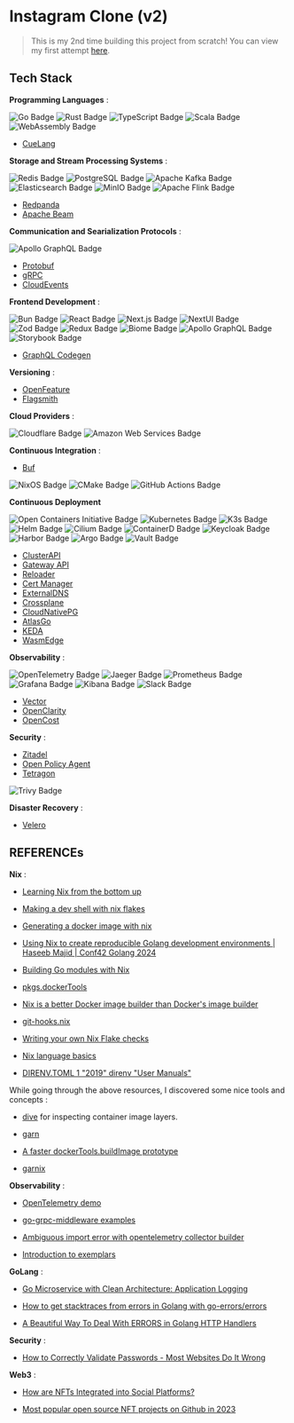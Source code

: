 # Instagram Clone (v2)

> This is my 2nd time building this project from scratch! You can view my first attempt [here](https://github.com/Archisman-Mridha/instagram-clone/tree/main).

## Tech Stack

**Programming Languages** :

![Go Badge](https://img.shields.io/badge/Go-00ADD8?logo=go&logoColor=fff&style=for-the-badge)
![Rust Badge](https://img.shields.io/badge/Rust-000?logo=rust&logoColor=fff&style=for-the-badge)
![TypeScript Badge](https://img.shields.io/badge/TypeScript-3178C6?logo=typescript&logoColor=fff&style=for-the-badge)
![Scala Badge](https://img.shields.io/badge/Scala-DC322F?logo=scala&logoColor=fff&style=for-the-badge)
![WebAssembly Badge](https://img.shields.io/badge/WebAssembly-654FF0?logo=webassembly&logoColor=fff&style=for-the-badge)

- [CueLang](https://cuelang.org)

**Storage and Stream Processing Systems** :

![Redis Badge](https://img.shields.io/badge/Redis-FF4438?logo=redis&logoColor=fff&style=for-the-badge)
![PostgreSQL Badge](https://img.shields.io/badge/PostgreSQL-4169E1?logo=postgresql&logoColor=fff&style=for-the-badge)
![Apache Kafka Badge](https://img.shields.io/badge/Apache%20Kafka-231F20?logo=apachekafka&logoColor=fff&style=for-the-badge)
![Elasticsearch Badge](https://img.shields.io/badge/Elasticsearch-005571?logo=elasticsearch&logoColor=fff&style=for-the-badge)
![MinIO Badge](https://img.shields.io/badge/MinIO-C72E49?logo=minio&logoColor=fff&style=for-the-badge)
![Apache Flink Badge](https://img.shields.io/badge/Apache%20Flink-E6526F?logo=apacheflink&logoColor=fff&style=for-the-badge)

- [Redpanda](https://www.redpanda.com)
- [Apache Beam](https://beam.apache.org)

**Communication and Searialization Protocols** :

![Apollo GraphQL Badge](https://img.shields.io/badge/Apollo%20GraphQL-311C87?logo=apollographql&logoColor=fff&style=for-the-badge)

- [Protobuf](https://protobuf.dev)
- [gRPC](https://grpc.io)
- [CloudEvents](https://cloudevents.io)

**Frontend Development** :

![Bun Badge](https://img.shields.io/badge/Bun-000?logo=bun&logoColor=fff&style=for-the-badge)
![React Badge](https://img.shields.io/badge/React-61DAFB?logo=react&logoColor=000&style=for-the-badge)
![Next.js Badge](https://img.shields.io/badge/Next.js-000?logo=nextdotjs&logoColor=fff&style=for-the-badge)
![NextUI Badge](https://img.shields.io/badge/NextUI-000?logo=nextui&logoColor=fff&style=for-the-badge)
![Zod Badge](https://img.shields.io/badge/Zod-3E67B1?logo=zod&logoColor=fff&style=for-the-badge)
![Redux Badge](https://img.shields.io/badge/Redux-764ABC?logo=redux&logoColor=fff&style=for-the-badge)
![Biome Badge](https://img.shields.io/badge/Biome-60A5FA?logo=biome&logoColor=fff&style=for-the-badge)
![Apollo GraphQL Badge](https://img.shields.io/badge/Apollo%20GraphQL-311C87?logo=apollographql&logoColor=fff&style=for-the-badge)
![Storybook Badge](https://img.shields.io/badge/Storybook-FF4785?logo=storybook&logoColor=fff&style=for-the-badge)

- [GraphQL Codegen](https://the-guild.dev/graphql/codegen)

**Versioning** :

- [OpenFeature](https://openfeature.dev)
- [Flagsmith](https://www.flagsmith.com)

**Cloud Providers** :

![Cloudflare Badge](https://img.shields.io/badge/Cloudflare-F38020?logo=cloudflare&logoColor=fff&style=for-the-badge)
![Amazon Web Services Badge](https://img.shields.io/badge/Amazon%20Web%20Services-232F3E?logo=amazonwebservices&logoColor=fff&style=for-the-badge)

**Continuous Integration** :

- [Buf](https://the-guild.dev/graphql/codegen)

![NixOS Badge](https://img.shields.io/badge/NixOS-5277C3?logo=nixos&logoColor=fff&style=for-the-badge)
![CMake Badge](https://img.shields.io/badge/CMake-064F8C?logo=cmake&logoColor=fff&style=for-the-badge)
![GitHub Actions Badge](https://img.shields.io/badge/GitHub%20Actions-2088FF?logo=githubactions&logoColor=fff&style=for-the-badge)

**Continuous Deployment**

![Open Containers Initiative Badge](https://img.shields.io/badge/Open%20Containers%20Initiative-262261?logo=opencontainersinitiative&logoColor=fff&style=for-the-badge)
![Kubernetes Badge](https://img.shields.io/badge/Kubernetes-326CE5?logo=kubernetes&logoColor=fff&style=for-the-badge)
![K3s Badge](https://img.shields.io/badge/K3s-FFC61C?logo=k3s&logoColor=000&style=for-the-badge)
![Helm Badge](https://img.shields.io/badge/Helm-0F1689?logo=helm&logoColor=fff&style=for-the-badge)
![Cilium Badge](https://img.shields.io/badge/Cilium-F8C517?logo=cilium&logoColor=000&style=for-the-badge)
![ContainerD Badge](https://img.shields.io/badge/containerd-575757?logo=containerd&logoColor=fff&style=for-the-badge)
![Keycloak Badge](https://img.shields.io/badge/Keycloak-4D4D4D?logo=keycloak&logoColor=fff&style=for-the-badge)
![Harbor Badge](https://img.shields.io/badge/Harbor-60B932?logo=harbor&logoColor=fff&style=for-the-badge)
![Argo Badge](https://img.shields.io/badge/Argo-EF7B4D?logo=argo&logoColor=fff&style=for-the-badge)
![Vault Badge](https://img.shields.io/badge/Vault-FFEC6E?logo=vault&logoColor=000&style=for-the-badge)

- [ClusterAPI](https://cluster-api.sigs.k8s.io)
- [Gateway API](https://gateway-api.sigs.k8s.io)
- [Reloader](https://github.com/stakater/Reloader)
- [Cert Manager](https://cert-manager.io)
- [ExternalDNS](https://github.com/kubernetes-sigs/external-dns)
- [Crossplane](https://www.crossplane.io)
- [CloudNativePG](https://cloudnative-pg.io)
- [AtlasGo](https://atlasgo.io)
- [KEDA](https://keda.sh)
- [WasmEdge](https://wasmedge.org)

**Observability** :

![OpenTelemetry Badge](https://img.shields.io/badge/OpenTelemetry-000?logo=opentelemetry&logoColor=fff&style=for-the-badge)
![Jaeger Badge](https://img.shields.io/badge/Jaeger-66CFE3?logo=jaeger&logoColor=fff&style=for-the-badge)
![Prometheus Badge](https://img.shields.io/badge/Prometheus-E6522C?logo=prometheus&logoColor=fff&style=for-the-badge)
![Grafana Badge](https://img.shields.io/badge/Grafana-F46800?logo=grafana&logoColor=fff&style=for-the-badge)
![Kibana Badge](https://img.shields.io/badge/Kibana-005571?logo=kibana&logoColor=fff&style=for-the-badge)
![Slack Badge](https://img.shields.io/badge/Slack-4A154B?logo=slack&logoColor=fff&style=for-the-badge)

- [Vector](https://github.com/vectordotdev/vector)
- [OpenClarity](https://openclarity.io)
- [OpenCost](https://www.opencost.io)

**Security** :

- [Zitadel](https://zitadel.com)
- [Open Policy Agent](https://www.openpolicyagent.org)
- [Tetragon](https://tetragon.io)

![Trivy Badge](https://img.shields.io/badge/Trivy-1904DA?logo=trivy&logoColor=fff&style=for-the-badge)

**Disaster Recovery** :

- [Velero](https://velero.io)

## REFERENCEs

**Nix** :

- [Learning Nix from the bottom up](https://fasterthanli.me/series/building-a-rust-service-with-nix/part-9)

- [Making a dev shell with nix flakes](https://fasterthanli.me/series/building-a-rust-service-with-nix/part-10)

- [Generating a docker image with nix](https://fasterthanli.me/series/building-a-rust-service-with-nix/part-11)

- [Using Nix to create reproducible Golang development environments | Haseeb Majid | Conf42 Golang 2024](https://www.youtube.com/watch?v=HcNXlC1bjvI)

- [Building Go modules with Nix](https://nixos.org/manual/nixpkgs/stable/#sec-language-go)

- [pkgs.dockerTools](https://ryantm.github.io/nixpkgs/builders/images/dockertools/)

- [Nix is a better Docker image builder than Docker's image builder](https://xeiaso.net/talks/2024/nix-docker-build/)

- [git-hooks.nix](https://github.com/cachix/git-hooks.nix)

- [Writing your own Nix Flake checks](https://msfjarvis.dev/posts/writing-your-own-nix-flake-checks/)

- [Nix language basics](https://nix.dev/tutorials/nix-language.html)

- [DIRENV.TOML 1 "2019" direnv "User Manuals"](https://direnv.net/man/direnv.toml.1.html)

While going through the above resources, I discovered some nice tools and concepts :

- [dive](https://github.com/wagoodman/dive) for inspecting container image layers.

- [garn](https://garnix.io/blog/announcing-garn)

- [A faster dockerTools.buildImage prototype](https://lewo.abesis.fr/posts/nix-build-container-image/)

- [garnix](https://garnix.io)

**Observability** :

- [OpenTelemetry demo](https://github.com/open-telemetry/opentelemetry-demo)

- [go-grpc-middleware examples](https://github.com/grpc-ecosystem/go-grpc-middleware/tree/main/examples)

- [Ambiguous import error with opentelemetry collector builder](https://github.com/open-telemetry/opentelemetry-collector/issues/10476)

- [Introduction to exemplars](https://grafana.com/docs/grafana/latest/fundamentals/exemplars/)

**GoLang** :

- [Go Microservice with Clean Architecture: Application Logging](https://medium.com/@jfeng45/go-microservice-with-clean-architecture-application-logging-b43dc5839bce)

- [How to get stacktraces from errors in Golang with go-errors/errors](https://www.bugsnag.com/blog/go-errors/)

- [A Beautiful Way To Deal With ERRORS in Golang HTTP Handlers](https://www.youtube.com/watch?v=aS1cJfQ-LrQ)

**Security** :

- [How to Correctly Validate Passwords - Most Websites Do It Wrong](https://blog.boot.dev/open-source/how-to-validate-passwords/)

**Web3** :

- [How are NFTs Integrated into Social Platforms?](https://www.solulab.com/nft-in-social-media/)

- [Most popular open source NFT projects on Github in 2023](https://www.dappros.com/202206/top-nft-non-fungible-token-open-source-projects-on-github/)
